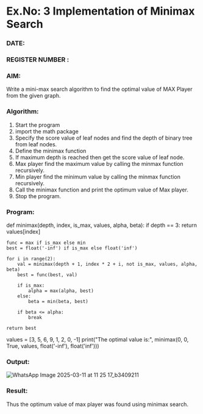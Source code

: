 # Ex.No: 3  Implementation of Minimax Search
### DATE:                                                                            
### REGISTER NUMBER : 
### AIM: 
Write a mini-max search algorithm to find the optimal value of MAX Player from the given graph.
### Algorithm:
1. Start the program
2. import the math package
3. Specify the score value of leaf nodes and find the depth of binary tree from leaf nodes.
4. Define the minimax function
5. If maximum depth is reached then get the score value of leaf node.
6. Max player find the maximum value by calling the minmax function recursively.
7. Min player find the minimum value by calling the minmax function recursively.
8. Call the minimax function  and print the optimum value of Max player.
9. Stop the program. 

### Program:
def minimax(depth, index, is_max, values, alpha, beta):
    if depth == 3:
        return values[index]

    func = max if is_max else min
    best = float('-inf') if is_max else float('inf')

    for i in range(2):
        val = minimax(depth + 1, index * 2 + i, not is_max, values, alpha, beta)
        best = func(best, val)

        if is_max:
            alpha = max(alpha, best)
        else:
            beta = min(beta, best)

        if beta <= alpha:
            break

    return best

values = [3, 5, 6, 9, 1, 2, 0, -1]
print("The optimal value is:", minimax(0, 0, True, values, float('-inf'), float('inf')))

### Output:
![WhatsApp Image 2025-03-11 at 11 25 17_b3409211](https://github.com/user-attachments/assets/92c35551-9a62-42b1-8793-1c28561168ff)



### Result:
Thus the optimum value of max player was found using minimax search.
